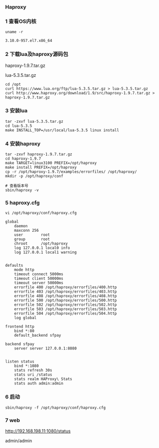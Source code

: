 ### Haproxy



### 1 查看OS内核

```shell
uname -r
```

```
3.10.0-957.el7.x86_64
```



### 2 下载lua及haproxy源码包

haproxy-1.9.7.tar.gz

lua-5.3.5.tar.gz

```shell
cd /opt
curl https://www.lua.org/ftp/lua-5.3.5.tar.gz > lua-5.3.5.tar.gz
curl http://www.haproxy.org/download/1.9/src/haproxy-1.9.7.tar.gz > haproxy-1.9.7.tar.gz
```



### 3 安装lua

```shell
tar -zxvf lua-5.3.5.tar.gz
cd lua-5.3.5
make INSTALL_TOP=/usr/local/lua-5.3.5 linux install
```



### 4 安装haproxy

```shell
tar -zxvf haproxy-1.9.7.tar.gz
cd haproxy-1.9.7
make TARGET=linux3100 PREFIX=/opt/haproxy
make install PREFIX=/opt/haproxy
cp -r /opt/haproxy-1.9.7/examples/errorfiles/ /opt/haproxy/
mkdir -p /opt/haproxy/conf
```

```shell
# 查看版本号
sbin/haproxy -v
```





### 5 haproxy.cfg

```shell
vi /opt/haproxy/conf/haproxy.cfg
```



```shell
global
    daemon
    maxconn 256
    user        root
    group       root
    chroot      /opt/haproxy
    log 127.0.0.1 local0 info
    log 127.0.0.1 local1 warning


defaults
    mode http
    timeout connect 5000ms
    timeout client 50000ms
    timeout server 50000ms
    errorfile 400 /opt/haproxy/errorfiles/400.http
    errorfile 403 /opt/haproxy/errorfiles/403.http
    errorfile 408 /opt/haproxy/errorfiles/408.http
    errorfile 500 /opt/haproxy/errorfiles/500.http
    errorfile 502 /opt/haproxy/errorfiles/502.http
    errorfile 503 /opt/haproxy/errorfiles/503.http
    errorfile 504 /opt/haproxy/errorfiles/504.http
    log global

frontend http
    bind *:80
    default_backend sfpay

backend sfpay	
    server server 127.0.0.1:8080


listen status
    bind *:1080
    stats refresh 30s
    stats uri /status
    stats realm HAProxy\ Stats
    stats auth admin:admin
```



### 6 启动

```shell
sbin/haproxy -f /opt/haproxy/conf/haproxy.cfg 
```



### 7 web

http://192.168.198.11:1080/status

admin/admin